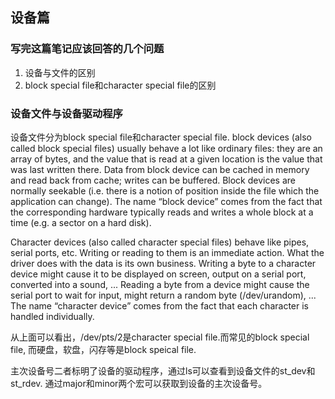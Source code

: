## 设备篇
### 写完这篇笔记应该回答的几个问题
1. 设备与文件的区别
2. block special file和character special file的区别

### 设备文件与设备驱动程序
设备文件分为block special file和character special file.
block devices (also called block special files) usually behave a lot like ordinary files: they are an array of bytes, and the value that is read at a given location is the value that was last written there. Data from block device can be cached in memory and read back from cache; writes can be buffered. Block devices are normally seekable (i.e. there is a notion of position inside the file which the application can change). The name “block device” comes from the fact that the corresponding hardware typically reads and writes a whole block at a time (e.g. a sector on a hard disk).

Character devices (also called character special files) behave like pipes, serial ports, etc. Writing or reading to them is an immediate action. What the driver does with the data is its own business. Writing a byte to a character device might cause it to be displayed on screen, output on a serial port, converted into a sound, ... Reading a byte from a device might cause the serial port to wait for input, might return a random byte (/dev/urandom), ... The name “character device” comes from the fact that each character is handled individually.

从上面可以看出，/dev/pts/2是character special file.而常见的block special file, 而硬盘，软盘，闪存等是block speical file.

主次设备号二者标明了设备的驱动程序，通过ls可以查看到设备文件的st\_dev和st\_rdev. 通过major和minor两个宏可以获取到设备的主次设备号。
